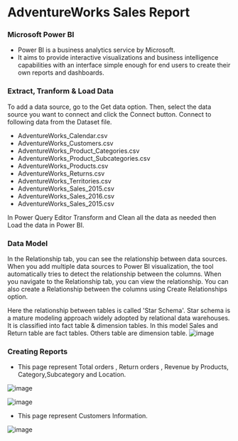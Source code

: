 # AdventureWorks Sales Report
### Microsoft Power BI
* Power BI is a business analytics service by Microsoft.
* It aims to provide interactive visualizations and business intelligence capabilities with an interface simple enough for end users to create their own reports and dashboards.

### Extract, Tranform & Load Data
To add a data source, go to the Get data option. Then, select the data source you want to connect and click the Connect button.
Connect to following data from the Dataset file.
* AdventureWorks_Calendar.csv
* AdventureWorks_Customers.csv
* AdventureWorks_Product_Categories.csv
* AdventureWorks_Product_Subcategories.csv
* AdventureWorks_Products.csv
* AdventureWorks_Returns.csv
* AdventureWorks_Territories.csv
* AdventureWorks_Sales_2015.csv
* AdventureWorks_Sales_2016.csv
* AdventureWorks_Sales_2015.csv

In Power Query Editor Transform and Clean all the data as needed then Load the data in Power BI.

### Data Model

In the Relationship tab, you can see the relationship between data sources. When you add multiple data sources to Power BI visualization, the tool automatically tries to detect the relationship between the columns. When you navigate to the Relationship tab, you can view the relationship. You can also create a Relationship between the columns using Create Relationships option.

Here the relationship between tables is called 'Star Schema'. Star schema is a mature modeling approach widely adopted by relational data warehouses. It is classified into fact table & dimension tables. In this model Sales and Return table are fact tables. Others table are dimension table.
![image](https://github.com/arijeet-pal13/AdventureWorks.Sales.Report/assets/84266230/0c0a4ea7-8330-4c3f-a80b-125fdcf9bc12)



### Creating Reports

* This page represent Total orders , Return orders , Revenue by Products, Category,Subcategory and Location.

![image](https://github.com/arijeet-pal13/AdventureWorks.Sales.Report/assets/84266230/c3364905-4c82-407d-b872-37e591483073)

![image](https://github.com/arijeet-pal13/AdventureWorks.Sales.Report/assets/84266230/402588bb-c125-4790-b84c-cf2c2e62e617)


* This page represent Customers Information.

![image](https://github.com/arijeet-pal13/AdventureWorks.Sales.Report/assets/84266230/c0725c5f-1386-4b85-b988-0f00d7861631)

